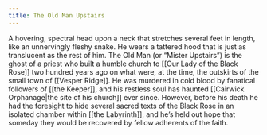 ```yaml
---
title: The Old Man Upstairs
---
```


A hovering, spectral head upon a neck that stretches several feet in length, like an unnervingly fleshy snake. He wears a tattered hood that is just as translucent as the rest of him. The Old Man (or “Mister Upstairs”) is the ghost of a priest who built a humble church to [[Our Lady of the Black Rose]] two hundred years ago on what were, at the time, the outskirts of the small town of [[Vesper Ridge]]. He was murdered in cold blood by fanatical followers of [[the Keeper]], and his restless soul has haunted [[Cairwick Orphanage|the site of his church]] ever since. However, before his death he had the foresight to hide several sacred texts of the Black Rose in an isolated chamber within [[the Labyrinth]], and he’s held out hope that someday they would be recovered by fellow adherents of the faith.